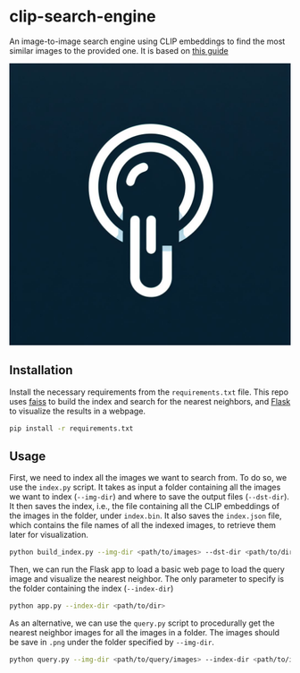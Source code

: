 # clip-search-engine

An image-to-image search engine using CLIP embeddings to find the most similar images to the provided one.
It is based on [this guide](https://blog.roboflow.com/clip-image-search-faiss/)

<div align="center">
  <img src="static/logo.jpeg" alt="logo" width="600"/>
</div>

## Installation

Install the necessary requirements from the `requirements.txt` file. This repo uses [faiss](https://github.com/facebookresearch/faiss) to build the index and search for the nearest neighbors, and [Flask](https://flask.palletsprojects.com/en/3.0.x/) to visualize the results in a webpage.
```bash
pip install -r requirements.txt
```

## Usage

First, we need to index all the images we want to search from. To do so, we use the `index.py` script. It takes as input a folder containing all the images we want to index (`--img-dir`) and where to save the output files (`--dst-dir`). It then saves the index, i.e., the file containing all the CLIP embeddings of the images in the folder, under `index.bin`. It also saves the `index.json` file, which contains the file names of all the indexed images, to retrieve them later for visualization.

```bash
python build_index.py --img-dir <path/to/images> --dst-dir <path/to/dir> 
```

Then, we can run the Flask app to load a basic web page to load the query image and visualize the nearest neighbor. The only parameter to specify is the folder containing the index (`--index-dir`)

```bash
python app.py --index-dir <path/to/dir> 
```

As an alternative, we can use the `query.py` script to procedurally get the nearest neighbor images for all the images in a folder. The images should be save in `.png` under the folder specified by `--img-dir`.

```bash
python query.py --img-dir <path/to/query/images> --index-dir <path/to/index> --nres <K>
```
